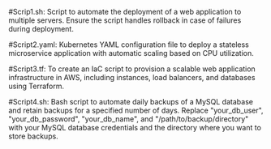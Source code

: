 #Scrip1.sh: Script to automate the deployment of a web application to multiple servers. Ensure the script handles rollback in case of failures during deployment.

#Script2.yaml: Kubernetes YAML configuration file to deploy a stateless microservice application with automatic scaling based on CPU utilization.

#Script3.tf: To create an IaC script to provision a scalable web application infrastructure in AWS, including instances, load balancers, and databases using Terraform.

#Script4.sh: Bash script to automate daily backups of a MySQL database and retain backups for a specified number of days.
             Replace "your_db_user", "your_db_password", "your_db_name", and "/path/to/backup/directory" with your MySQL database credentials and the directory where you want 
             to store backups.
